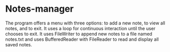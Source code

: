# Notes-manager
The program offers a menu with three options: to add a new note, to view all notes, and to exit. It uses a loop for continuous interaction until the user chooses to exit. It uses FileWriter to append new notes to a file named notes.txt and uses BufferedReader with FileReader to read and display all saved notes. 

